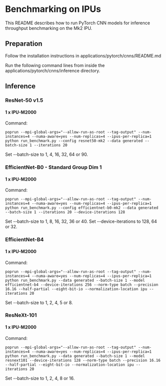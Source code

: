 # Benchmarking on IPUs

This README describes how to run PyTorch CNN models for inference throughput benchmarking on the Mk2 IPU.

## Preparation

Follow the installation instructions in applications/pytorch/cnns/README.md

Run the following command lines from inside the applications/pytorch/cnns/inference directory.

## Inference

### ResNet-50 v1.5

#### 1 x IPU-M2000

Command:
```console
poprun --mpi-global-args="--allow-run-as-root --tag-output" --num-instances=4 --numa-aware=yes --num-replicas=4 --ipus-per-replica=1 python run_benchmark.py --config resnet50-mk2 --data generated --batch-size 1 --iterations 20
```

Set --batch-size to 1, 4, 16, 32, 64 or 90. 

### EfficientNet-B0 - Standard Group Dim 1

#### 1 x IPU-M2000

Command:
```console
poprun --mpi-global-args="--allow-run-as-root --tag-output" --num-instances=4 --numa-aware=yes --num-replicas=4 --ipus-per-replica=1 python run_benchmark.py --config efficientnet-b0-mk2 --data generated --batch-size 1 --iterations 20 --device-iterations 128
```

Set --batch-size to 1, 8, 16, 32, 36 or 40. Set --device-iterations to 128, 64 or 32. 

### EfficientNet-B4

#### 1 x IPU-M2000

Command:
```console
poprun --mpi-global-args="--allow-run-as-root --tag-output" --num-instances=4 --numa-aware=yes --num-replicas=4 --ipus-per-replica=1 python run_benchmark.py --data generated --batch-size 1 --model efficientnet-b4 --device-iterations 256 --norm-type batch --precision 16.16 --half-partial --eight-bit-io --normalization-location ipu --iterations 20
```

Set --batch-size to 1, 2, 4, 5 or 8. 

### ResNeXt-101

#### 1 x IPU-M2000

Command:
```console
poprun --mpi-global-args="--allow-run-as-root --tag-output" --num-instances=4 --numa-aware=yes --num-replicas=4 --ipus-per-replica=1 python run_benchmark.py --data generated --batch-size 1 --model resnext101 --device-iterations 128 --norm-type batch --precision 16.16 --half-partial --eight-bit-io --normalization-location ipu --iterations 20
```

Set --batch-size to 1, 2, 4, 8 or 16.
